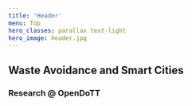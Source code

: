 ```yaml
---
title: 'Header'
menu: Top
hero_classes: parallax text-light
hero_image: header.jpg
---
```


## Waste Avoidance and Smart Cities
### Research @ OpenDoTT
